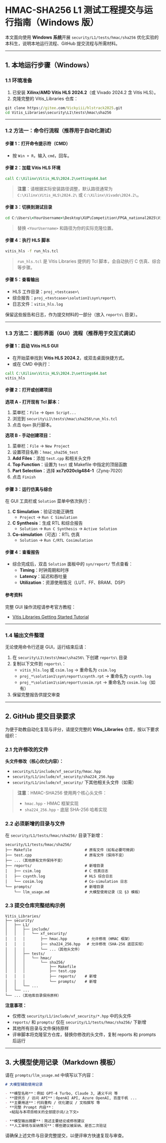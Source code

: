 # HMAC-SHA256 L1 测试工程提交与运行指南（Windows 版）

本文面向使用 **Windows 系统**开展 `security/L1/tests/hmac/sha256` 优化实验的本科生，说明本地运行流程、GitHub 提交流程与所需材料。

---

## 1. 本地运行步骤（Windows）

### 1.1 环境准备

1. 已安装 **Xilinx/AMD Vitis HLS 2024.2**（或 Vivado 2024.2 含 Vitis HLS）。
2. 克隆完整的 Vitis_Libraries 仓库：

```cmd
git clone https://gitee.com/Vickyiii/hlstrack2025.git
cd Vitis_Libraries\security\L1\tests\hmac\sha256
```

---

### 1.2 方法一：命令行流程（推荐用于自动化测试）

#### 步骤 1：打开命令提示符（CMD）

- 按 `Win + R`，输入 `cmd`，回车。

#### 步骤 2：加载 Vitis HLS 环境

```cmd
call C:\Xilinx\Vitis_HLS\2024.2\settings64.bat
```

> **注意**：请根据实际安装路径调整，默认路径通常为 `C:\Xilinx\Vitis_HLS\2024.2\` 或 `C:\Xilinx\Vivado\2024.2\`。

#### 步骤 3：切换到测试目录

```cmd
cd C:\Users\<YourUsername>\Desktop\XUP\Competition\FPGA_national2025\Vitis_Libraries\security\L1\tests\hmac\sha256
```

> 替换 `<YourUsername>` 和路径为你的实际克隆位置。

#### 步骤 4：执行 HLS 脚本

```cmd
vitis_hls -f run_hls.tcl
```

> `run_hls.tcl` 是 Vitis Libraries 提供的 Tcl 脚本，会自动执行 C 仿真、综合等步骤。

#### 步骤 5：查看输出

- HLS 工作目录：`proj_<testcase>\`
- 综合报告：`proj_<testcase>\solution1\syn\report\`
- 日志文件：`vitis_hls.log`

保留这些报告和日志，作为提交材料的一部分（放入 `reports\` 目录）。

---

### 1.3 方法二：图形界面（GUI）流程（推荐用于交互式调试）

#### 步骤 1：启动 Vitis HLS GUI

- 在开始菜单找到 **Vitis HLS 2024.2**，或双击桌面快捷方式。
- 或在 CMD 中执行：

```cmd
call C:\Xilinx\Vitis_HLS\2024.2\settings64.bat
vitis_hls
```

#### 步骤 2：打开或创建项目

**选项 A - 打开现有 Tcl 脚本：**

1. 菜单栏：`File` → `Open Script...`
2. 浏览到 `security\L1\tests\hmac\sha256\run_hls.tcl`
3. 点击 `Open` 执行脚本。

**选项 B - 手动创建项目：**

1. 菜单栏：`File` → `New Project`
2. 设置项目名称：`hmac_sha256_test`
3. **Add Files**：添加 `test.cpp` 和相关头文件
4. **Top Function**：设置为 `test` 或 Makefile 中指定的顶层函数
5. **Part Selection**：选择 **xc7z020clg484-1**（Zynq-7020）
6. 点击 `Finish`

#### 步骤 3：运行仿真与综合

在 GUI 工具栏或 `Solution` 菜单中依次执行：

1. **C Simulation**：验证功能正确性
   - `Project` → `Run C Simulation`
2. **C Synthesis**：生成 RTL 和综合报告
   - `Solution` → `Run C Synthesis` → `Active Solution`
3. **Co-simulation**（可选）：RTL 仿真
   - `Solution` → `Run C/RTL Cosimulation`

#### 步骤 4：查看报告

- 综合完成后，双击 `Solution` 面板中的 `syn/report/` 节点查看：
  - **Timing**：时钟周期和时序
  - **Latency**：延迟和吞吐量
  - **Utilization**：资源使用情况（LUT、FF、BRAM、DSP）

#### 参考资料

完整 GUI 操作流程请参考官方教程：
- [Vitis Libraries Getting Started Tutorial](https://github.com/Xilinx/Vitis-Tutorials/tree/2024.2/Getting_Started/Vitis_Libraries)

---

### 1.4 输出文件整理

无论使用命令行还是 GUI，运行结束后请：

1. 在 `security\L1\tests\hmac\sha256\` 下创建 `reports\` 目录
2. 复制以下文件到 `reports\`：
   - `vitis_hls.log` 或 `csim.log` → 重命名为 `csim.log`
   - `proj_*\solution1\syn\report\csynth.rpt` → 重命名为 `csynth.log`
   - `proj_*\solution1\sim\report\cosim.rpt` → 重命名为 `cosim.log`（如有）
3. 保留完整报告供提交审查

---

## 2. GitHub 提交目录要求

为便于助教自动化复现与评分，请提交完整的 **Vitis_Libraries** 仓库，按以下要求组织：

### 2.1 允许修改的文件

**头文件修改（核心优化内容）：**

- `security/L1/include/xf_security/hmac.hpp`
- `security/L1/include/xf_security/sha224_256.hpp`
- `security/L1/include/xf_security/` 下其他相关头文件（如需）

> **注意**：HMAC-SHA256 使用两个核心头文件：
> - `hmac.hpp` - HMAC 框架实现
> - `sha224_256.hpp` - 底层 SHA-256 哈希实现

### 2.2 必须新增的目录与文件

在 `security/L1/tests/hmac/sha256/` 目录下新增：

```
security/L1/tests/hmac/sha256/
├── Makefile                        # 原有文件（如有必要可微调）
├── test.cpp                        # 原有文件（保持不变）
├── ...（其他原有文件保持不变）
├── reports/                        # 新增目录
│   ├── csim.log                    # C 仿真日志
│   ├── csynth.log                  # HLS 综合日志
│   └── cosim.log                   # Co-simulation 日志
└── prompts/                        # 新增目录
    └── llm_usage.md                # 大模型使用记录（见 §3 模板）
```

### 2.3 提交仓库完整结构示例

```
Vitis_Libraries/
├── security/
│   ├── L1/
│   │   ├── include/
│   │   │   └── xf_security/
│   │   │       ├── hmac.hpp         # 允许修改（HMAC 框架）
│   │   │       ├── sha224_256.hpp   # 允许修改（SHA-256 底层实现）
│   │   │       └── ...（其他头文件）
│   │   ├── tests/
│   │   │   └── hmac/
│   │   │       └── sha256/
│   │   │           ├── Makefile
│   │   │           ├── test.cpp
│   │   │           ├── reports/    # 新增
│   │   │           └── prompts/    # 新增
│   │   └── ...
│   └── ...
└── ...（其他库目录保持原样）
```

**注意事项：**

- 仅修改 `security/L1/include/xf_security/*.hpp` 中的头文件
- `reports/` 和 `prompts/` 仅在 `security/L1/tests/hmac/sha256/` 下新增
- 其他所有目录与文件保持原样
- 评审脚本将克隆官方仓库，替换你修改的头文件，复制 reports 和 prompts 后运行

---

## 3. 大模型使用记录（Markdown 模板）

请在 `prompts/llm_usage.md` 中填写以下内容：

```markdown
# 大模型辅助使用记录

- **模型名称**：例如 GPT-4 Turbo, Claude 3, 通义千问 等
- **提供方 / 访问 API**：OpenAI API, Azure OpenAI, 百度千帆 ...
- **主要用途**：代码重构 / 优化建议 / 文档撰写 等
- **完整 Prompt 内容**：
  <粘贴与本项目相关的全部提示词/上下文>

- **模型输出摘要**：简述主要结论或修改建议
- **人工审核与采纳情况**：哪些建议被采纳、是否二次验证
```

请确保上述文件与目录完整提交，以便评审方快速复现与审查。

